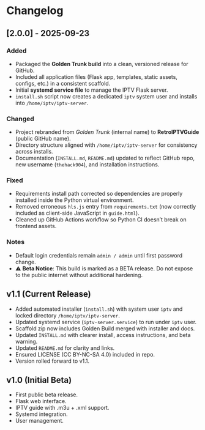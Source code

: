 # Changelog

## [2.0.0] - 2025-09-23
### Added
- Packaged the **Golden Trunk build** into a clean, versioned release for GitHub.
- Included all application files (Flask app, templates, static assets, configs, etc.) in a consistent scaffold.
- Initial **systemd service file** to manage the IPTV Flask server.
- `install.sh` script now creates a dedicated `iptv` system user and installs into `/home/iptv/iptv-server`.

### Changed
- Project rebranded from *Golden Trunk* (internal name) to **RetroIPTVGuide** (public GitHub name).
- Directory structure aligned with `/home/iptv/iptv-server` for consistency across installs.
- Documentation (`INSTALL.md`, `README.md`) updated to reflect GitHub repo, new username (`thehack904`), and installation instructions.

### Fixed
- Requirements install path corrected so dependencies are properly installed inside the Python virtual environment.
- Removed erroneous `hls.js` entry from `requirements.txt` (now correctly included as client-side JavaScript in `guide.html`).
- Cleaned up GitHub Actions workflow so Python CI doesn’t break on frontend assets.

### Notes
- Default login credentials remain `admin / admin` until first password change.
- ⚠️ **Beta Notice**: This build is marked as a BETA release. Do not expose to the public internet without additional hardening.


## v1.1 (Current Release)
- Added automated installer (`install.sh`) with system user `iptv` and locked directory `/home/iptv/iptv-server`.
- Updated systemd service (`iptv-server.service`) to run under `iptv` user.
- Scaffold zip now includes Golden Build merged with installer and docs.
- Updated `INSTALL.md` with clearer install, access instructions, and beta warning.
- Updated `README.md` for clarity and links.
- Ensured LICENSE (CC BY-NC-SA 4.0) included in repo.
- Version rolled forward to v1.1.

## v1.0 (Initial Beta)
- First public beta release.
- Flask web interface.
- IPTV guide with .m3u + .xml support.
- Systemd integration.
- User management.
